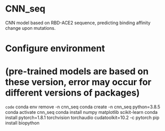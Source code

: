 # CNN_seq
  CNN model based on RBD-ACE2 sequence, predicting binding affinity change upon mutations.

# Configure environment
# (pre-trained models are based on these version, error may occur for different versions of packages)
`code`
  conda env remove -n cnn_seq
  conda create -n cnn_seq python=3.8.5
  conda activate cnn_seq
  conda install numpy matplotlib scikit-learn
  conda install pytorch=1.8.1 torchvision torchaudio cudatoolkit=10.2 -c pytorch
  pip install biopython
